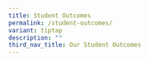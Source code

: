 ```yaml
---
title: Student Outcomes
permalink: /student-outcomes/
variant: tiptap
description: ""
third_nav_title: Our Student Outcomes
---
```


